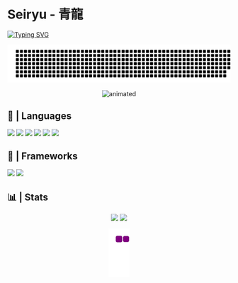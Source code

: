 # Seiryu - 青龍
<p align="left">
  <a href="https://git.io/typing-svg">
  <img src="https://readme-typing-svg.demolab.com?font=Fira+Code&pause=1000&width=435&lines=Welcome+to+my+profile+%F0%9F%90%89;%E7%A7%81%E3%81%AE%E3%83%97%E3%83%AD%E3%83%95%E3%82%A3%E3%83%BC%E3%83%AB%E3%81%B8%E3%82%88%E3%81%86%E3%81%93%E3%81%9D+%F0%9F%90%89" alt="Typing SVG">
  </a>
</p>
<p align="center" margin="0">
  <a href="https://github.com/jasineri/gitartwork">
  <img src="gitartwork.svg" alt="animated"/>
  </a>
</p>

<p align="center">
  <img src="https://media.giphy.com/media/45sVOVmjAuG2eGu0gf/giphy-downsized-large.gif" alt="animated" width="100%" height="350px"/>
</p>

## 🎐 | Languages
<p>
<img src="https://img.shields.io/badge/Java-white?style=for-the-badge&logo=data%3Aimage%2Fpng%3Bbase64%2CiVBORw0KGgoAAAANSUhEUgAAAEAAAABACAYAAACqaXHeAAAABGdBTUEAALGPC%2FxhBQAAACBjSFJNAAB6JgAAgIQAAPoAAACA6AAAdTAAAOpgAAA6mAAAF3CculE8AAAACXBIWXMAAA3XAAAN1wFCKJt4AAAAB3RJTUUH5gocEwQGz9nfoQAAAAZiS0dEAP8A%2FwD%2FoL2nkwAACDtJREFUeNrlmgdsVWUUx29b2kpLy2itrGCJTMFWZgtU4grLAi4IEhAbcERLkCEURIZCGAoiFBBZbQERUEFQEEErQ5AqWAl7aNkbLMvu%2Bj%2Fmf5MvX%2B7roO%2B1va8v%2BSX03fG%2Bc%2B75%2FmdcDKOcfY5HBgoxYA2ozL%2BNCvOhwS%2BBdNCpQjnANBa8APLBQuBRER0QQwccArUqogMm0QE3QWSFcIBivAjfZjogC0RXNAe0AVcVB3R3ewcoxovgzaHx5hZo59YOUIw31f%2BG4gD3FUHNcKEXOKcYL8x2yzpAM7wKiAPXNePPg5Zu5QCLp96UJW%2BOZnwuGGlxvmFbh2gGeIHe4IhmuMkSRoaV8farDDUDgsB0cMuB8StBsMU26QzmMU3a1viHwHoHhueBJBCinF8V9AFbmBJXgTq2cYBmfHOwy4HxmWAGCOS5vqAH2AqyQQZ4HwTYSgMU4xuA3Q6MvwaGAB%2BeGw5WgNs8foHNkZetRFBZbDWwzoHxx0FPnucNXgVp2vEutssA2oLjuL914yUiWvMcCf2ZDHXz%2BEHQwZapT1l0M3DawnjZ2w15juzrz7Tjx8wewJZ5X1n4FAvjRQjrKzl9nBYhNyiAti96JIXt0YxPZz43z5EtcEk7Zz7wtHUJzMWHglOacftAdcUB4y3SYbTt63%2FFAfr%2BT1FyvbBUO56hRojdHSAlb6pm4FGzvyfzLTRihq33v%2BIA2ceJmnHX1RYXjLVwgGhClDs4wBxyZGltbl%2FleDT3ve6ETRRR27e%2BIng7NOPileM1wZ8WDpD5wEB3iQKZ891RjNtLfTCPD3dQJiebMwG7O8BHE7s76js%2F9v5bLRxwBYS5QzYw2MNvV4ybo%2FULMuT4S3PAXfCkuzjAoPofVLq8UO14fxqtZowWth%2BIakZGsRYQAwdrxwK10nm7WTTpn%2BGJ2UXCpZ%2BiLkIYvfAqDAwwDe3ASNirjb8ClImRpMYBVllAu3clUA90BN3B46C2S51gYaAHqAoagPZcSH%2FwBngbtPl%2FIfn56tOWqc8i0Fj5rhE4SwckOPrfIfzNyqAXWAVOgjsgC9wFB8Fg4Ot0J2iGB4O%2BYAnYA86C2yAPZIJTYAuINq%2FRQr6S2vUx74vxG0Ft%2Be5Yu6qOoqoR%2BBmcB%2F%2BCfA1xxnBXOuARLiBH%2B%2BHTYCF4HoSqT0FlREKGsWDMMmNC%2FElj6kcpRr5heJ6IqLLoRIT%2FqnNhRu2EEXONYUl5%2BnXy1OuDMN63Bv9%2BAkwGf2trkQfQxKlOUBYz28LrN8FE0ArUYYTI1vDn4mXRPsSX3%2FkNT8wJGLU4PWjtoKHt4yd8EzZ4Zb483bagM3gZjKFTk8EZ8CUIsHBsa3BAW1OsqxzwgYUDJPQzwHWQxr34G9gOfgI%2FgE1E%2Fv0j2AZ2g9RhSbmH4Qy57iJI573U%2B8v3M%2FjUHW2NOO2aBGqU0x1QlwKUYeEIZ3KL%2BjIONDONUZ%2Bq5oCR2vUSLV6ucIDB0H4OJIFDfGq5JTBWhOsaI2cNGMX0Vq2gHK98FwJ2afec5upMIHiCmiAC9GYYLgPLacgGhv33YCNYD76i4%2BZSN94EPUAL8ADze6GFjVYPTNeMl60YVZr1wH2MiESmv6b83lsRPh%2F%2B7aWHcwH1hV8hYS8PYChrANP4XDrW0%2BVVIX8gkPVAFhcgqv0gld6zECPFIVWYOcJZNwzj%2FVLA18wsVteLQ99h%2FWEaL46Ywi1aaiVxK6ZBVbyOMnWtBgvALIbpVKp5PKNFtsQv4Di4yiIq3yKnv67VFTV4H%2FX8VBZn3qXdE4hQrSihCBbEHToplL%2FXkppiiuc%2BRkLdUm2ItP0o%2B3Ugc%2Fzle3SGmQkkejaDj8Eg0IFCa6bgHTxnEXUnpNQNL0AM%2FZizpVkZz4wgTvkV%2FMEwTWGBtIHFimyLt5RMUIuianV%2F0ZVH6RCPMjO8EEdIS%2FoY63YP7l0Ryurcu2aJ7F2EbOBI%2FcuH4RZt6mgKWiYrsepFNZJPPYRPOEJvpsr1h4vsqrWn%2F7DWX8HUJPl6ALeHhHtP0I9V3wLu%2B4PUAbl2KWhe7pxQwBN81qJFtmqa5JxsklfI%2BWmsC%2FzLxAFFCFsPFiSeTIdJRXBCccihYNZz5ACXaYKD%2BZvM3WLYoUkx8wVr%2FX5KVTiACn%2FmHjrGXG6BvWCenuYKWKNkjm5OG4UpNxalfoaGmvM3s%2BRMZS6WwUNjzWG%2BnBN2YYqbyj29jr3CNiIpci014D3Qh4VOjeIMXsFT4BJ40dkOeE2rtXMoalEOJjOFUYlq78%2BawddR91eE%2B4RwHXEcvuSzCSr5dlA6rTUWIboTvMvG5WGOv3yLke6Kgw9TqUyCIlnrT2SKPaD1IAdYSBlssLxK6gCD4e1I1DIZdvuZwhKY7kS1X2FW6MSiqA1DO5xD1XDO8SJ5vDPDdyAnutN4v%2B%2BoB6dprFWJLQPRmaAh19yNTVYTZzjAj3k67R4UPJsieJsToxsUuCtKrr%2FJ4xnFyB6iQ0eoSzFsvT0ZjbP4W1J%2FBJVIC7RQbMiXHcspfhdZ9OS5qAPMpaGX2fhsZVaIZcTcTx0IZgEmYnxOGaB2crYYqroQxInP00x%2FQxn68xi2q5kGN3PhyVT8nezkkpkJNjFUV9OAGcwEsRyvdeRTrcP%2BIZDdYFuK82LuezXV7mfWcmlNoNODKe5TvjP4kA6ZBCaAsewRRnM7yR4fwldYJrFkCKe743gPmRt%2BTmelcCvesiiWDnNcX78sXpBG0Oj1pbA9sqklJ%2Fi%2B4ROKZ5kOQ9SiKZgNTFeOsSZzW8gT%2FJ2d4gUK1V0OQXKJ%2BYIzne%2F9jjK%2Ff6sUSv2Y%2B%2Bsz1ZWoFP4P3x8T%2BXWkccgAAAAldEVYdGRhdGU6Y3JlYXRlADIwMjItMTAtMjhUMTk6MDM6NDkrMDA6MDAA%2B4AIAAAAJXRFWHRkYXRlOm1vZGlmeQAyMDIyLTEwLTI4VDE5OjAzOjQ5KzAwOjAwcaY4tAAAABl0RVh0U29mdHdhcmUAd3d3Lmlua3NjYXBlLm9yZ5vuPBoAAAAASUVORK5CYII%3D&style=plastic" height="25">
<img src="https://img.shields.io/badge/PHP-3570a1?style=for-the-badge&logo=php&logoColor=white&style=plastic" height="25">
<img src="https://img.shields.io/badge/JavaScript-323330?style=for-the-badge&logo=javascript&logoColor=F7DF1E&style=plastic" height="25">
<img src="https://img.shields.io/badge/HTML5-E34F26?style=for-the-badge&logo=html5&logoColor=white&style=plastic" height="25">
<img src="https://img.shields.io/badge/CSS3-1572B6?style=for-the-badge&logo=css3&logoColor=white&style=plastic" height="25">
<img src="https://img.shields.io/badge/SASS-CC6699?style=for-the-badge&logo=sass&logoColor=FFFFFF&style=plastic" height="25">
</p>

## 🎏 | Frameworks
<p>
<img src="https://img.shields.io/badge/Laravel-white?style=for-the-badge&logo=laravel&logoColor=ff1100&style=plastic" height="25">
<img src="https://img.shields.io/badge/Bootstrap-563D7C?style=for-the-badge&logo=bootstrap&logoColor=white&style=plastic" height="25">
</p>

## 📊 | Stats
<p align="center">
  <img width="49%" src="https://github-readme-stats.vercel.app/api?username=SeiryuJP&show_icons=true&hide_border=true&theme=merko&count_private=true"/>
  <img width="49%" src="https://github-readme-streak-stats.herokuapp.com/?user=SeiryuJP&hide_border=true&theme=merko"/>
</p>

<p align="center">
  <img src="https://github.com/SeiryuJP/SeiryuJP/blob/output/github-contribution-grid-snake.gif" alt="animated"/>
</p>

